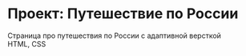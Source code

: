 # Проект: Путешествие по России
Страница про путешествия по России с адаптивной версткой <br>
HTML, CSS